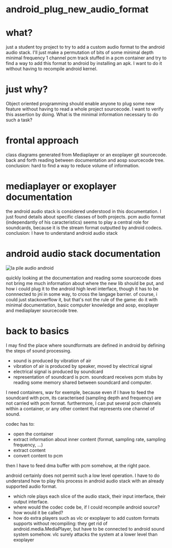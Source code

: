 # android_plug_new_audio_format
#  what? 
just a student toy project to try to add a custom audio format to the android audio stack.
I'll just make a permutation of bits of some minimal depth minimal frequency 1 channel pcm
track stuffed in a pcm container and try to find a way to add this format to android by installing an apk.
I want to do it without having to recompile android kernel.
#  just why? 
Object oriented programming should enable anyone to plug some new feature without having to read a whole project sourcecode.
I want to verify this assertion by doing.
What is the minimal information necessary to do such a task?

# frontal approach 
class diagrams generated from  Mediaplayer or an exoplayer git sourcecode.
back and forth reading between documentation and aosp sourcecode tree.
conclusion:  hard to find a way to reduce volume of information.

# mediaplayer or exoplayer documentation
the android audio stack is considered understood in this documentation.
I just found details about specific classes of both projects. 
pcm audio format (independantly of his caracteristics) seems to play a central role
for soundcards, because it is the stream format outputted by android codecs. 
conclusion: I have to understand android audio stack

# android audio stack documentation 
![la pile audio android](https://source.android.com/devices/audio/images/ape_fwk_audio.png) 

quickly looking at the documentation and reading some sourcecode does not bring me much information
about where the new lib should be put, and how i could plug it to the android high level interface, 
though it has to be connnected to jni in some way, to cross the langage barrier.
of course, i could just stackoverflow it, but that's not the rule of the game:
do it with minimal documentation, basic computer knowledge and aosp, exoplayer and mediaplayer sourcecode tree. 


# back to basics
I may find the place where soundformats are defined in android by defining the steps of sound processing.
- sound is produced by vibration of air
- vibration of air is produced by speaker, moved by electrical signal
- electrical signal is produced by soundcard
- representation of soundcard is pcm. soundcard receives pcm stubs by reading some memory shared between soundcard and computer.

I need containers, wav for exemple, because
even if I  have to feed the soundcard with pcm, 
its caracterised (sampling depth and frequency) 
are not carried with pcm format.
furthermore, I can put several pcm channels within a container, or 
any other content that represents one channel of sound.

codec has to:
- open the container
- extract information about inner content (format, sampling rate, sampling frequency, ...)
- extract content
- convert content to pcm

then I have to feed dma buffer with pcm somehow, at the right pace. 

android certainly does not permit such a low level operation. 
I have to do understand how to play this process in android audio stack with an already supported audio format. 
- which role plays each slice of the audio stack, their input interface, their output interface.
- where would the codec code be, if I could recompile android source? how would it be called? 
- how do extra players such as vlc or exoplayer to add custom formats supports without recompiling:
they get rid of android.media.MediaPlayer, but have to be connected to android sound system somehow.
vlc surely attacks the system at a lower level than exoplayer

